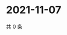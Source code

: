 # 2021-11-07

共 0 条

<!-- BEGIN WEIBO -->
<!-- 最后更新时间 Sun Nov 07 2021 12:14:16 GMT+0800 (China Standard Time) -->

<!-- END WEIBO -->
